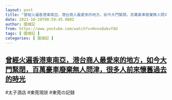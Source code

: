 ```yaml
---
layout: post
title: "曾經火遍香港東南亞，港台商人最愛來的地方，如今大門緊閉，百萬豪車廢棄無人問津，很多人前來懷舊過去的時光"
date: 2021-10-28T00:59:45.000Z
author: 圍城記
from: https://www.youtube.com/watch?v=Hvvo8abvfAU
tags: [ 圍城記 ]
categories: [ 圍城記 ]
---
```

<!--1635382785000-->
[曾經火遍香港東南亞，港台商人最愛來的地方，如今大門緊閉，百萬豪車廢棄無人問津，很多人前來懷舊過去的時光](https://www.youtube.com/watch?v=Hvvo8abvfAU)
------

<div>
#太子酒店 #東莞現狀 #東莞の記録
</div>
